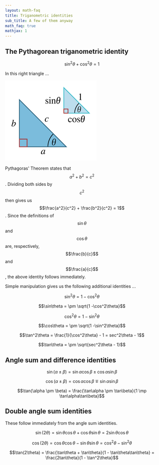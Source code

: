 ```yaml
---
layout: math-faq
title: Triganometric identities
sub_title: A few of them anyway
math_faq: true
mathjax: 1
---
```


## The Pythagorean triganometric identity

$$\sin^2\theta + \cos^2\theta = 1$$

In this right triangle ...

![Right triangle](/images/right_triangle_sin_cos.png)

Pythagoras' Theorem states that $$a^2 + b^2 = c^2$$.  Dividing both sides by $$c^2$$ then gives us
$$\frac{a^2}{c^2} + \frac{b^2}{c^2} = 1$$.  Since the definitions of $$\sin\theta$$ and $$\cos\theta$$ are,
respectively, $$\frac{b}{c}$$ and $$\frac{a}{c}$$, the above identity follows immediately.

Simple manipulation gives us the following additional identities ...

$$\sin^2\theta = 1 -\cos^2\theta$$

$$\sin\theta = \pm \sqrt{1 -\cos^2\theta}$$

$$\cos^2\theta = 1 -\sin^2\theta$$

$$\cos\theta = \pm \sqrt{1 -\sin^2\theta}$$

$$\tan^2\theta = \frac{1}{\cos^2\theta} - 1 = sec^2\theta - 1$$

$$\tan\theta = \pm \sqrt{sec^2\theta - 1}$$

## Angle sum and difference identities

$$\sin(\alpha \pm \beta) = \sin\alpha\cos\beta \pm \cos\alpha\sin\beta$$

$$\cos(\alpha \pm \beta) = \cos\alpha\cos\beta \mp \sin\alpha\sin\beta$$

$$\tan(\alpha \pm \beta) = \frac{\tan\alpha \pm \tan\beta}{1 \mp \tan\alpha\tan\beta}$$

## Double angle sum identities

These follow immediately from the angle sum identities.

$$\sin(2\theta) = \sin\theta\cos\theta + \cos\theta\sin\theta = 2\sin\theta\cos\theta$$

$$\cos(2\theta) = \cos\theta\cos\theta - \sin\theta\sin\theta = \cos^2\theta - \sin^2\theta$$

$$\tan(2\theta) = \frac{\tan\theta + \tan\theta}{1 - \tan\theta\tan\theta} = \frac{2tan\theta}{1 - \tan^2\theta}$$



